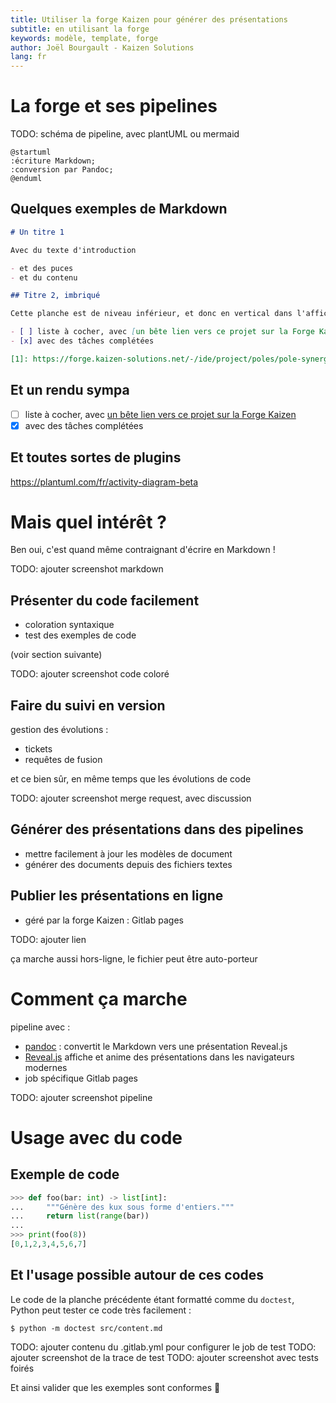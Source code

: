 ```yaml
---
title: Utiliser la forge Kaizen pour générer des présentations
subtitle: en utilisant la forge
keywords: modèle, template, forge
author: Joël Bourgault - Kaizen Solutions
lang: fr
---
```


# La forge et ses pipelines

TODO: schéma de pipeline, avec plantUML ou mermaid

```plantuml
@startuml
:écriture Markdown;
:conversion par Pandoc;
@enduml
```

## Quelques exemples de Markdown

```markdown
# Un titre 1

Avec du texte d'introduction

- et des puces
- et du contenu

## Titre 2, imbriqué

Cette planche est de niveau inférieur, et donc en vertical dans l'affichage.

- [ ] liste à cocher, avec [un bête lien vers ce projet sur la Forge Kaizen][1]
- [x] avec des tâches complétées

[1]: https://forge.kaizen-solutions.net/-/ide/project/poles/pole-synergie/pr-sentations/presentations-sur-la-forge-kaizen/tree/1-creer-bases-de-la-presentation/
```
## Et un rendu sympa

- [ ] liste à cocher, avec [un bête lien vers ce projet sur la Forge Kaizen][1]
- [x] avec des tâches complétées

[1]: https://forge.kaizen-solutions.net/-/ide/project/poles/pole-synergie/pr-sentations/presentations-sur-la-forge-kaizen/tree/1-creer-bases-de-la-presentation/

## Et toutes sortes de plugins

https://plantuml.com/fr/activity-diagram-beta


# Mais quel intérêt ?

Ben oui, c'est quand même contraignant d'écrire en Markdown !

TODO: ajouter screenshot markdown

## Présenter du code facilement 

- coloration syntaxique 
- test des exemples de code

(voir section suivante)

TODO: ajouter screenshot code coloré

## Faire du suivi en version

gestion des évolutions :

- tickets
- requêtes de fusion

et ce bien sûr, en même temps que les évolutions de code

TODO: ajouter screenshot merge request, avec discussion

## Générer des présentations dans des pipelines

- mettre facilement à jour les modèles de document
- générer des documents depuis des fichiers textes

## Publier les présentations en ligne

- géré par la forge Kaizen : Gitlab pages

TODO: ajouter lien

ça marche aussi hors-ligne, le fichier peut être auto-porteur


# Comment ça marche

pipeline avec :

- [pandoc](https://pandoc.org) : convertit le Markdown vers une présentation Reveal.js
- [Reveal.js](https://reveal.js) affiche et anime des présentations dans les navigateurs modernes
- job spécifique Gitlab pages

TODO: ajouter screenshot pipeline


# Usage avec du code

## Exemple de code

```python
>>> def foo(bar: int) -> list[int]:
...     """Génère des kux sous forme d'entiers."""
...     return list(range(bar))
... 
>>> print(foo(8))
[0,1,2,3,4,5,6,7]
```

## Et l'usage possible autour de ces codes

Le code de la planche précédente étant formatté comme du `doctest`,
Python peut tester ce code très facilement :

```
$ python -m doctest src/content.md
```

TODO: ajouter contenu du .gitlab.yml pour configurer le job de test
TODO: ajouter screenshot de la trace de test
TODO: ajouter screenshot avec tests foirés

Et ainsi valider que les exemples sont conformes 🤩
